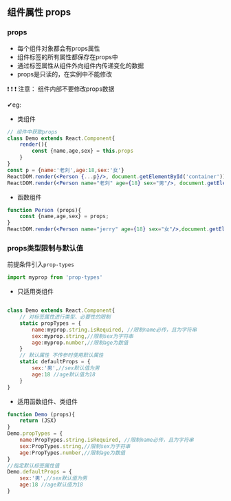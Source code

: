 ## 组件属性 props

### props

* 每个组件对象都会有props属性
* 组件标签的所有属性都保存在props中
* 通过标签属性从组件外向组件内传递变化的数据
* props是只读的，在实例中不能修改

❗  ❗  ❗ 注意： 组件内部不要修改props数据

✔eg:

* 类组件

```jsx
// 组件中获取props
class Demo extends React.Component{
    render(){
        const {name,age,sex} = this.props
    }
}
const p = {name:'老刘',age:18,sex:'女'}
ReactDOM.render(<Person {...p}/>, document.getElementById('container'))
ReactDOM.render(<Person name="老刘" age={18} sex="男"/>, document.getElementById('container'))
```

* 函数组件

```jsx
function Person (props){
    const {name,age,sex} = props;
}
ReactDOM.render(<Person name="jerry" age={18} sex="女"/>,document.getElementById('container'))
```

### props类型限制与默认值

前提条件引入`prop-types`

```js
import myprop from 'prop-types'
```

* 只适用类组件

```jsx

class Demo extends React.Component{
    // 对标签属性进行类型、必要性的限制
    static propTypes = {
        name:myprop.string.isRequired, //限制name必传，且为字符串
        sex:myprop.string,//限制sex为字符串
        age:myprop.number,//限制age为数值
    }
    // 默认属性 不传参时使用默认属性
    static defaultProps = {
        sex:'男',//sex默认值为男
        age:18 //age默认值为18
    }
}
```

* 适用函数组件、类组件

```js
function Demo (props){
    return (JSX)
}
Demo.propTypes = {
    name:PropTypes.string.isRequired, //限制name必传，且为字符串
    sex:PropTypes.string,//限制sex为字符串
    age:PropTypes.number,//限制age为数值
}
//指定默认标签属性值
Demo.defaultProps = {
    sex:'男',//sex默认值为男
    age:18 //age默认值为18
}
```

